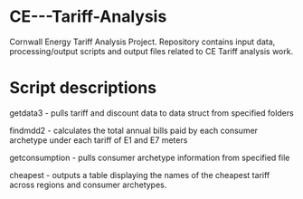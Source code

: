 CE---Tariff-Analysis
====================

Cornwall Energy Tariff Analysis Project. Repository contains input data, processing/output scripts and output files related to CE Tariff analysis work.


Script descriptions
====================

getdata3 - pulls tariff and discount data to data struct from specified folders

findmdd2 - calculates the total annual bills paid by each consumer archetype under each tariff of E1 and E7 meters

getconsumption - pulls consumer archetype information from specified file

cheapest - outputs a table displaying the names of the cheapest tariff across regions and consumer archetypes.